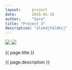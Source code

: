 ```yaml
---
layout:     project
date:       2016-05-16
author:     "Sara"
title: "Project 3"
description: "alskdjfaldksj"
---
```

<div class="left-column">
	<img src="http://dummyimage.com/200x200" />
	<img src="http://dummyimage.com/200x200" />
</div>
<div class="right-column">
	<p>{{ page.title }}</p>
	<p>{{ page.description }}</p>
</div>
